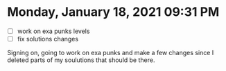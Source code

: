 # Monday, January 18, 2021 09:31 PM
- [ ] work on exa punks levels
- [ ] fix solutions changes

Signing on, going to work on exa punks and make a few changes since I deleted parts of my soulutions that should be there. 
